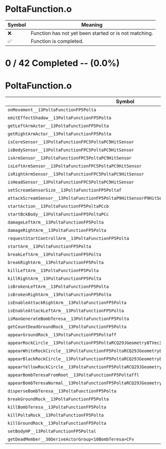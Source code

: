 # PoltaFunction.o
| Symbol | Meaning 
| ------------- | ------------- 
| :x: | Function has not yet been started or is not matching. 
| :white_check_mark: | Function is completed. 


# 0 / 42 Completed -- (0.0%)
# PoltaFunction.o
| Symbol | Decompiled? |
| ------------- | ------------- |
| `onMovement__13PoltaFunctionFP5Polta` | :x: |
| `emitEffectShadow__13PoltaFunctionFP5Polta` | :x: |
| `getLeftArmActor__13PoltaFunctionFP5Polta` | :x: |
| `getRightArmActor__13PoltaFunctionFP5Polta` | :x: |
| `isCoreSensor__13PoltaFunctionFPC5PoltaPC9HitSensor` | :x: |
| `isBodySensor__13PoltaFunctionFPC5PoltaPC9HitSensor` | :x: |
| `isArmSensor__13PoltaFunctionFPC5PoltaPC9HitSensor` | :x: |
| `isLeftArmSensor__13PoltaFunctionFPC5PoltaPC9HitSensor` | :x: |
| `isRightArmSensor__13PoltaFunctionFPC5PoltaPC9HitSensor` | :x: |
| `isHeadSensor__13PoltaFunctionFPC5PoltaPC9HitSensor` | :x: |
| `setScreamSensorSize__13PoltaFunctionFP5Poltaf` | :x: |
| `attackScreamSensor__13PoltaFunctionFP5PoltaP9HitSensorP9HitSensor` | :x: |
| `startAction__13PoltaFunctionFP5PoltaPCcb` | :x: |
| `startBckBody__13PoltaFunctionFP5PoltaPCc` | :x: |
| `damageLeftArm__13PoltaFunctionFP5Polta` | :x: |
| `damageRightArm__13PoltaFunctionFP5Polta` | :x: |
| `requestStartControllArm__13PoltaFunctionFP5Polta` | :x: |
| `startArm__13PoltaFunctionFP5Polta` | :x: |
| `breakLeftArm__13PoltaFunctionFP5Polta` | :x: |
| `breakRightArm__13PoltaFunctionFP5Polta` | :x: |
| `killLeftArm__13PoltaFunctionFP5Polta` | :x: |
| `killRightArm__13PoltaFunctionFP5Polta` | :x: |
| `isBrokenLeftArm__13PoltaFunctionFP5Polta` | :x: |
| `isBrokenRightArm__13PoltaFunctionFP5Polta` | :x: |
| `isEnableAttackRightArm__13PoltaFunctionFP5Polta` | :x: |
| `isEnableAttackLeftArm__13PoltaFunctionFP5Polta` | :x: |
| `isMaxGenerateBombTeresa__13PoltaFunctionFP5Polta` | :x: |
| `getCountDeadGroundRock__13PoltaFunctionFP5Polta` | :x: |
| `appearGroundRock__13PoltaFunctionFP5Poltaff` | :x: |
| `appearRockCircle__13PoltaFunctionFP5PoltaRCQ29JGeometry8TVec3<f>flll` | :x: |
| `appearWhiteRockCircle__13PoltaFunctionFP5PoltaRCQ29JGeometry8TVec3<f>fll` | :x: |
| `appearBlackRockCircle__13PoltaFunctionFP5PoltaRCQ29JGeometry8TVec3<f>fll` | :x: |
| `appearYellowRockCircle__13PoltaFunctionFP5PoltaRCQ29JGeometry8TVec3<f>fll` | :x: |
| `appearBombTeresaFromRoot__13PoltaFunctionFP5Poltaffl` | :x: |
| `appearBombTeresaNormal__13PoltaFunctionFP5PoltaRCQ29JGeometry8TVec3<f>RCQ29JGeometry8TVec3<f>` | :x: |
| `disperseBombTeresa__13PoltaFunctionFP5Polta` | :x: |
| `breakGroundRock__13PoltaFunctionFP5Polta` | :x: |
| `killBombTeresa__13PoltaFunctionFP5Polta` | :x: |
| `killPoltaRock__13PoltaFunctionFP5Polta` | :x: |
| `killGroundRock__13PoltaFunctionFP5Polta` | :x: |
| `setBodyHP__13PoltaFunctionFP5Poltal` | :x: |
| `getDeadMember__30DeriveActorGroup<10BombTeresa>CFv` | :x: |
